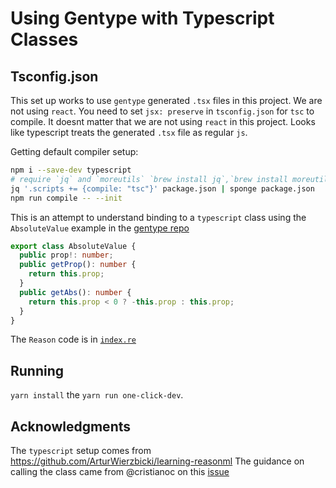 # Using Gentype with Typescript Classes

## Tsconfig.json

This set up works to use `gentype` generated `.tsx` files in this project. We are not using `react`.
You need to set `jsx: preserve` in `tsconfig.json` for `tsc` to compile. It doesnt matter that we are not using `react` in this project. Looks like typescript treats the generated `.tsx` file as regular `js`.

Getting default compiler setup:

```sh
npm i --save-dev typescript
# require `jq` and `moreutils` `brew install jq`,`brew install moreutils`
jq '.scripts += {compile: "tsc"}' package.json | sponge package.json
npm run compile -- --init
```

This is an attempt to understand binding to a `typescript` class using the `AbsoluteValue` example in the [gentype repo](https://github.com/cristianoc/genType/blob/master/examples/typescript-react-example/src/MyMath.ts)

```ts
export class AbsoluteValue {
  public prop!: number;
  public getProp(): number {
    return this.prop;
  }
  public getAbs(): number {
    return this.prop < 0 ? -this.prop : this.prop;
  }
}
```

The `Reason` code is in [`index.re`](./src/index.re)

## Running

`yarn install` the `yarn run one-click-dev`.

## Acknowledgments

The `typescript` setup comes from <https://github.com/ArturWierzbicki/learning-reasonml>
The guidance on calling the class came from @cristianoc on this [issue](https://github.com/cristianoc/genType/issues/400#issuecomment-604508110)
